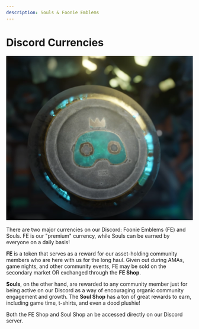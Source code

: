 ```yaml
---
description: Souls & Foonie Emblems
---
```


# Discord Currencies

![Foonie Emblem](<../../../.gitbook/assets/image (61).png>)

There are two major currencies on our Discord: Foonie Emblems (FE) and Souls. FE is our "premium" currency, while Souls can be earned by everyone on a daily basis!&#x20;

**FE** is a token that serves as a reward for our asset-holding community members who are here with us for the long haul. Given out during AMAs, game nights, and other community events, FE may be sold on the secondary market OR exchanged through the **FE Shop**.&#x20;

**Souls**, on the other hand, are rewarded to any community member just for being active on our Discord as a way of encouraging organic community engagement and growth. The **Soul Shop** has a ton of great rewards to earn, including game time, t-shirts, and even a dood plushie!&#x20;

Both the FE Shop and Soul Shop an be accessed directly on our Discord server.

&#x20;

